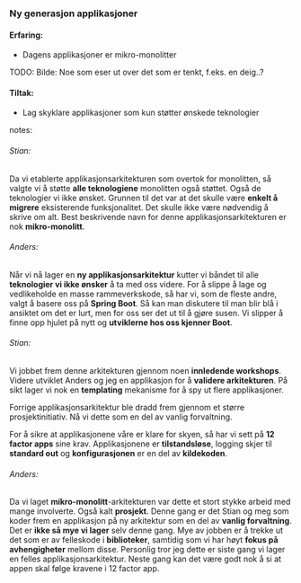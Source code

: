 ### Ny generasjon applikasjoner

#### Erfaring:
- Dagens applikasjoner er mikro-monolitter

TODO: Bilde: Noe som eser ut over det som er tenkt, f.eks. en deig..?

#### Tiltak:
- Lag skyklare applikasjoner som kun støtter ønskede teknologier


notes:
###### Stian:
Da vi etablerte applikasjonsarkitekturen som overtok for monolitten, så valgte vi å støtte **alle teknologiene** monolitten også støttet. Også de teknologier vi ikke ønsket. 
Grunnen til det var at det skulle være **enkelt å migrere** eksisterende funksjonalitet. Det skulle ikke være nødvendig å skrive om alt. 
Best beskrivende navn for denne applikasjonsarkitekturen er nok **mikro-monolitt**. 

###### Anders:
Når vi nå lager en **ny applikasjonsarkitektur** kutter vi båndet til alle **teknologier vi ikke ønsker** å ta med oss videre. 
For å slippe å lage og vedlikeholde en masse rammeverkskode, så har vi, som de fleste andre, valgt å basere oss på **Spring Boot**. Så kan man diskutere til man blir blå i ansiktet om det er lurt, men for oss ser det ut til å gjøre susen. Vi slipper å finne opp hjulet på nytt og **utviklerne hos oss kjenner Boot**. 

###### Stian:
Vi jobbet frem denne arkitekturen gjennom noen **innledende workshops**. Videre utviklet Anders og jeg en applikasjon for å **validere arkitekturen**. På sikt lager vi nok en **templating** mekanisme for å spy ut flere applikasjoner. 

Forrige applikasjonsarkitektur ble dradd frem gjennom et større prosjektinitiativ. Nå vi dette som en del av vanlig forvaltning. 

For å sikre at applikasjonene våre er klare for skyen, så har vi sett på **12 factor apps** sine krav. Applikasjonene er **tilstandsløse**, logging skjer til **standard out** og **konfigurasjonen** er en del av **kildekoden**.

###### Anders:
Da vi laget **mikro-monolitt**-arkitekturen var dette et stort stykke arbeid med mange involverte. Også kalt **prosjekt**. Denne gang er det Stian og meg som koder frem en applikasjon på ny arkitektur som en del av **vanlig forvaltning**. 
Det er **ikke så mye vi lager** selv denne gang. Mye av jobben er å trekke ut det som er  av felleskode i **biblioteker**, samtidig som vi har høyt **fokus på avhengigheter** mellom disse. 
Personlig tror jeg dette er siste gang vi lager en felles applikasjonsarkitektur. Neste gang kan det være godt nok å si at appen skal følge kravene i 12 factor app. 
